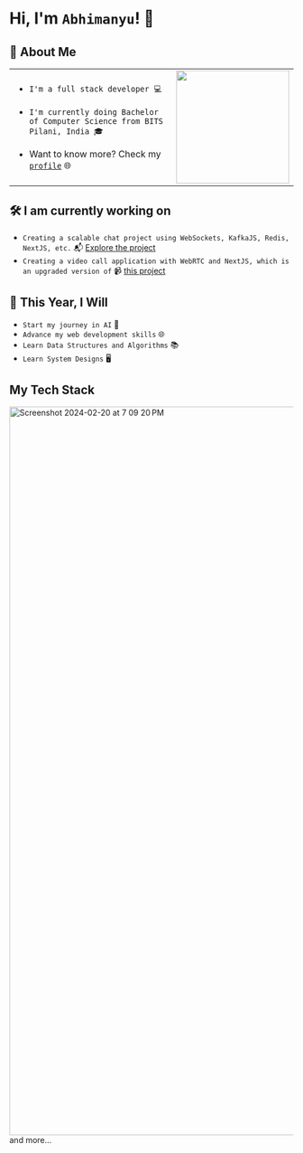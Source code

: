 # Hi, I'm `Abhimanyu`! 👋

## 🚀 About Me
<table>
<tr>
<td>
  
- `I'm a full stack developer 💻`

- `I'm currently doing Bachelor of Computer Science from BITS Pilani, India 🎓`

- Want to know more? Check my [`profile`](https://abhimanyu.tech) 🌐

</td>
<td>
<img src="https://user-images.githubusercontent.com/74038190/213866269-5d00981c-7c98-46d7-8a8e-16f462f15227.gif" width="200" height="200">
</td>
</tr>
</table>

## 🛠️ I am currently working on
- `Creating a scalable chat project using WebSockets, KafkaJS, Redis, NextJS, etc.` 📬 [Explore the project](https://github.com/Abhi1992002/scalable_chat_application)
- `Creating a video call application with WebRTC and NextJS, which is an upgraded version of` 📹 [this project](https://github.com/Abhi1992002/video_chat)
## 🎯 This Year, I Will

- `Start my journey in AI` 🧠
- `Advance my web development skills` 🌐
- `Learn Data Structures and Algorithms` 📚
- `Learn System Designs` 🖥️
## My Tech Stack
<img width="1289" alt="Screenshot 2024-02-20 at 7 09 20 PM" src="https://github.com/Abhi1992002/Abhi1992002/assets/122007096/1897daf7-6b15-445f-a51e-df9850f153d9">
and more...

